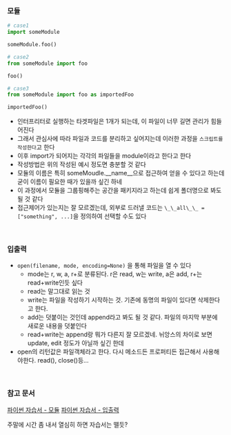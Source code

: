 ### 모듈
```python
# case1
import someModule

someModule.foo()

# case2
from someModule import foo

foo()

# case3
from someModule import foo as importedFoo

importedFoo()

```
* 인터프리터로 실행하는 타겟파일은 1개가 되는데, 이 파일이 너무 길면 관리가 힘들어진다
* 그래서 관심사에 따라 파일과 코드를 분리하고 싶어지는데 이러한 과정을 `스크립트를 작성한다`고 한다
* 이후 import가 되어지는 각각의 파일들을 module이라고 한다고 한다
* 작성방법은 위의 작성된 예시 정도면 충분할 것 같다
* 모듈의 이름은 특히 someMoudle.\_\_name\_\_으로 접근하여 얻을 수 있다고 하는데 굳이 이름이 필요한 때가 있을까 싶긴 하네
* 이 과정에서 모듈을 그룹핑해주는 공간을 패키지라고 하는데 쉽게 폴더명으로 봐도 될 것 같다
* 접근제어가 있는지는 잘 모르겠는데, 외부로 드러낼 코드는 `\_\_all\_\_ = ["something", ...]`을 정의하여 선택할 수도 있다


<br>


### 입출력
* `open(filename, mode, encoding=None)` 을 통해 파일을 열 수 있다
  * mode는 r, w, a, r+로 분류된다. r은 read, w는 write, a은 add, r+는 read+write인듯 싶다
  * read는 말그대로 읽는 것
  * write는 파일을 작성하기 시작하는 것. 기존에 동명의 파일이 있다면 삭제한다고 한다.
  * add는 덧붙이는 것인데 append라고 봐도 될 것 같다. 파일의 마지막 부분에 새로운 내용을 덧붙인다
  * read+write는 append랑 뭐가 다른지 잘 모르겠네. 뉘앙스의 차이로 보면 update, edit 정도가 아닐까 싶긴 한데
* open의 리턴값은 파일객체라고 한다. 다시 메소드든 프로퍼티든 접근해서 사용해야한다. read(), close()등...


<br>


### 참고 문서
[파이썬 자습서 - 모듈](https://docs.python.org/ko/3/tutorial/modules.html)
[파이썬 자습서 - 입출력](https://docs.python.org/ko/3/tutorial/inputoutput.html)

주말에 시간 좀 내서 열심히 하면 자습서는 뗄듯?
